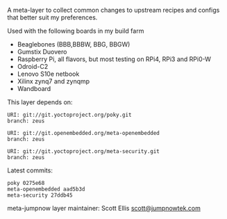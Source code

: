 A meta-layer to collect common changes to upstream recipes and configs
that better suit my preferences.

Used with the following boards in my build farm

* Beaglebones (BBB,BBBW, BBG, BBGW)
* Gumstix Duovero
* Raspberry Pi, all flavors, but most testing on RPi4, RPi3 and RPi0-W 
* Odroid-C2 
* Lenovo S10e netbook
* Xilinx zynq7 and zynqmp
* Wandboard


This layer depends on:

    URI: git://git.yoctoproject.org/poky.git
    branch: zeus 

    URI: git://git.openembedded.org/meta-openembedded
    branch: zeus 

    URI: git://git.yoctoproject.org/meta-security.git
    branch: zeus 

Latest commits:

    poky 0275e68
    meta-openembedded aad5b3d
    meta-security 27ddb45 

meta-jumpnow layer maintainer: Scott Ellis <scott@jumpnowtek.com>
